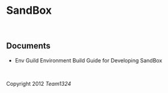 SandBox
===================

</br>

Documents
-------------------
-	Env Guild		Environment Build Guide for Developing SandBox

</br>

Copyright 2012 *Team1324*
